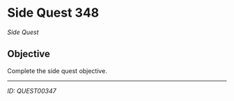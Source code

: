# Side Quest 348

*Side Quest*

## Objective
Complete the side quest objective.

---
*ID: QUEST00347*